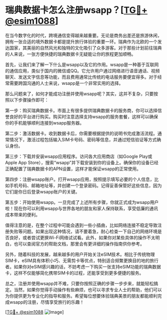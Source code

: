 # 瑞典数据卡怎么注册wsapp？[[TG💪+ @esim1088](https://t.me/s/esim1088)]

在当今数字化的时代，跨境通信变得越来越重要。无论是商务出差还是旅游休闲，拥有一张合适的境外数据卡都是提升旅行体验的重要一环。瑞典作为北欧的一个发达国家，其美丽的自然风光和独特的文化吸引了众多游客。对于那些计划前往瑞典的人来说，一张方便快捷的瑞典数据卡无疑能让你的旅程更加顺畅。

首先，让我们来了解一下什么是wsapp以及它的作用。wsapp是一种基于互联网的通信应用，类似于国内的微信或QQ。它允许用户通过网络进行语音通话、视频聊天、发送文字信息等功能，而且费用通常比传统的电话服务要便宜得多。对于经常需要跨国沟通的人士来说，wsapp是一个非常实用的选择。

那么问题来了，如何才能成功注册并使用wsapp呢？其实，这并不复杂，只要按照以下步骤操作即可：

第一步：购买瑞典数据卡。市面上有很多提供瑞典数据卡的服务商，你可以选择信誉良好的平台进行购买。购买时注意选择支持wsapp的服务套餐，这样可以确保你的手机能够顺利连接到wsapp服务器。

第二步：激活数据卡。收到数据卡后，你需要根据提供的说明书完成激活流程。通常情况下，激活过程包括输入SIM卡号码、密码等信息，并通过短信验证等方式确认身份。

第三步：下载并安装wsapp应用程序。访问各大应用商店（如Google Play或Apple App Store），搜索“wsapp”并下载安装到你的设备上。确保你的设备已经正确配置了瑞典数据卡的APN设置，这样才能保证wsapp的正常使用。

第四步：注册wsapp账户。打开wsapp应用，按照提示填写必要的个人信息，比如手机号码、邮箱地址等，并创建一个登录密码。记得妥善保管好这些信息，因为它们是你日后登录wsapp账户的关键。

第五步：开始使用wsapp。一旦完成了上述所有步骤，你就正式成为wsapp用户啦！现在你可以利用wsapp与世界各地的朋友和家人保持联系，享受低廉的通讯成本带来的便利。

值得注意的是，在整个过程中可能会遇到一些小插曲，比如网络连接不稳定导致注册失败等问题。如果出现这种情况，请不要着急，耐心检查一下自己的网络环境是否良好，或者尝试更换Wi-Fi网络试试看。此外，如果你对某些具体的操作不太明白，也可以查阅官方的帮助文档，那里会有更详细的操作指南供你参考。

另外，随着科技的发展，越来越多的用户开始关注eSIM技术。相比于传统物理SIM卡，eSIM具有体积小巧、无需剪卡等优点，特别适合频繁更换目的地的旅行者。如果你对eSIM感兴趣的话，不妨考虑一下购买一张支持eSIM功能的瑞典数据卡，这样不仅能够简化携带SIM卡的过程，还能享受到更多便捷的服务。

总之，注册并使用wsapp并不难，只要你按照正确的步骤一步步来，就能轻松搞定。当然，如果你觉得手动操作有些麻烦，也可以寻求专业人士的帮助，他们可以为你提供更为专业化的指导和服务。希望每位想要体验瑞典美景的朋友都能顺利完成wsapp的注册，尽情享受旅行的乐趣！

[[TG💪+ @esim1088](https://t.me/s/esim1088) ![Image](https://i.postimg.cc/4NQfJmqS/Snipaste-2025-05-13-00-14-12.png)]